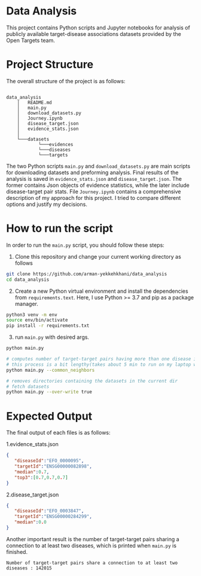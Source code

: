 # Data Analysis

This project contains Python scripts and Jupyter notebooks for analysis of publicly available target-disease
associations datasets provided by the Open Targets team.

# Project Structure

The overall structure of the project is as follows:

```bazaar

data_analysis
    │   README.md
    │   main.py
    │   download_datasets.py
    │   Journey.ipynb
    │   disease_target.json
    │   evidence_stats.json
    │
    └───datasets
            └───evidences
            └───diseases
            └───targets
```

The two Python scripts `main.py` and `download_datasets.py` are main scripts for downloading datasets and preforming
analysis. Final results of the analysis is saved in `evidence_stats.json` and `disease_target.json`. The former contains
Json objects of evidence statistics, while the later include disease-target pair stats. File `Journey.ipynb` contains a comprehensive description of my approach for this project. I tried to compare
different options and justify my decisions.
# How to run the script

In order to run the `main.py` script, you should follow these steps:

1. Clone this repository and change your current working directory as follows

```bash
git clone https://github.com/arman-yekkehkhani/data_analysis
cd data_analysis
```

2. Create a new Python virtual environment and install the dependencies from `requirements.text`. Here, I use
   Python >= 3.7 and pip as a package manager.

```bash
python3 venv -m env
source env/bin/activate
pip install -r requirements.txt
```

3. run `main.py` with desired args.
```bash
python main.py

# computes number of target-target pairs having more than one disease in common
# this process is a bit lengthy(takes about 5 min to run on my laptop with 8Gb of Ram and Quad-Core Intel Core i5) so
python main.py --common_neighbors

# removes directories containing the datasets in the current dir
# fetch datasets
python main.py --over-write true
```

# Expected Output

The final output of each files is as follows:

1.evidence_stats.json
```json
{
   "diseaseId":"EFO_0000095",
   "targetId":"ENSG00000082898",
   "median":0.7,
   "top3":[0.7,0.7,0.7]
}
```
2.disease_target.json
```json
{
   "diseaseId":"EFO_0003847",
   "targetId":"ENSG00000284299",
   "median":0.0
}
```
Another important result is the number of target-target pairs sharing a connection to at least two diseases, which is
printed when `main.py` is finished.
```text
Number of target-target pairs share a connection to at least two diseases : 142015
```



